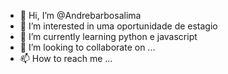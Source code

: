 - 👋 Hi, I’m @Andrebarbosalima
- 👀 I’m interested in  uma oportunidade de estagio
- 🌱 I’m currently learning  python e javascript
- 💞️ I’m looking to collaborate on ...
- 📫 How to reach me ...

<!---
Andrebarbosalima/Andrebarbosalima is a ✨ special ✨ repository because its `README.md` (this file) appears on your GitHub profile.
You can click the Preview link to take a look at your changes.
--->

